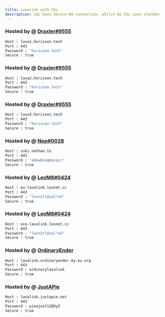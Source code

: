 ```yaml
---
title: Lavalink with SSL
description: SSL Uses Secure WS connection, whilst No SSL uses standard WS. if you want to use the SSL lavalink you need to make sure your bot uses that protocol.
---
```


<!-- inject image ad -->
<div data-ea-style="stickybox" class="dark horizontal" data-ea-publisher="darrennathanaelcom" data-ea-type="image"></div>


### Hosted by @ [Draxler#9555](https://status.horizxon.xyz/)
```bash
Host : lava1.horizxon.tech
Port : 443
Password : "horizxon.tech"
Secure : true
```

### Hosted by @ [Draxler#9555](https://status.horizxon.xyz/)
```bash
Host : lava2.horizxon.tech
Port : 443
Password : "horizxon.tech"
Secure : true
```

### Hosted by @ [Draxler#9555](https://status.horizxon.xyz/)
```bash
Host : lava3.horizxon.tech
Port : 443
Password : "horizxon.tech"
Secure : true
```

### Hosted by @ [Nep#0028](https://github.com/neptalu0)
```bash
Host : suki.nathan.to
Port : 443
Password : "adowbongmanacc"
Secure : true
```

### Hosted by @ [LexM8#0424](https://freelavalink.lexnet.cc)
```bash
Host : eu-lavalink.lexnet.cc
Port : 443
Password : "lexn3tl@val!nk"
Secure : true
```

### Hosted by @ [LexM8#0424](https://freelavalink.lexnet.cc)
```bash
Host : oce-lavalink.lexnet.cc
Port : 443
Password : "lexn3tl@val!nk"
Secure : true
```

### Hosted by @ [OrdinaryEnder](https://github.com/OrdinaryEnder)
```bash
Host : lavalink.ordinaryender.my.eu.org
Port : 443
Password : ordinarylavalink
Secure : true
```

### Hosted by @ [JustAPie](https://github.com/justapieop)
```bash
Host : lavalink.justapie.net
Port : 443
Password : pieajust12@XyZ
Secure : true
```
